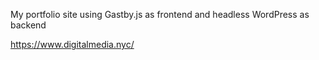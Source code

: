 My portfolio site using Gastby.js as frontend and headless WordPress as backend

https://www.digitalmedia.nyc/
